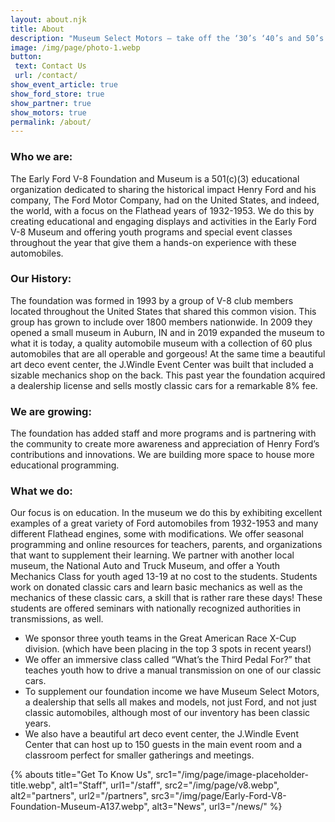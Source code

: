 ```yaml
---
layout: about.njk
title: About
description: "Museum Select Motors – take off the ‘30’s ‘40’s and 50’s stuff"
image: /img/page/photo-1.webp
button: 
 text: Contact Us
 url: /contact/
show_event_article: true
show_ford_store: true
show_partner: true
show_motors: true
permalink: /about/
---
```


### Who we are:
The Early Ford V-8 Foundation and Museum is a 501(c)(3) educational organization dedicated to sharing the historical impact Henry Ford and his company, The Ford Motor Company, had on the United States, and indeed, the world, with a focus on the Flathead years of 1932-1953. We do this by creating educational and engaging displays and activities in the Early Ford V-8 Museum and offering youth programs and special event classes throughout the year that give them a hands-on experience with these automobiles.

### Our History:
The foundation was formed in 1993 by a group of V-8 club members located throughout the United
States that shared this common vision. This group has grown to include over 1800 members nationwide. In 2009 they opened a small museum in Auburn, IN and in 2019 expanded the museum to what it is today, a quality automobile museum with a collection of 60 plus automobiles that are all operable and gorgeous! At the same time a beautiful art deco event center, the J.Windle Event Center was built that included a sizable mechanics shop on the back. This past year the foundation acquired a dealership license and sells mostly classic cars for a remarkable 8% fee.

### We are growing:
The foundation has added staff and more programs and is partnering with the community to create more awareness and appreciation of Henry Ford’s contributions and innovations. We are building more space to house more educational programming.

### What we do:
Our focus is on education. In the museum we do this by exhibiting excellent examples of a great variety of Ford automobiles from 1932-1953 and many different Flathead engines, some with modifications. We offer seasonal programming and online resources for teachers, parents, and organizations that want to supplement their learning. We partner with another local museum, the National Auto and Truck Museum, and offer a Youth Mechanics Class for youth aged 13-19 at no cost to the students. Students work on donated classic cars and learn basic mechanics as well as the mechanics of these classic cars, a skill that is rather rare these days! These students are offered seminars with nationally recognized authorities in transmissions, as well.

- We sponsor three youth teams in the Great American Race X-Cup division. (which have been placing in the top 3 spots in recent years!)
- We offer an immersive class called “What’s the Third Pedal For?” that teaches youth how to drive a manual transmission on one of our classic cars.
- To supplement our foundation income we have Museum Select Motors, a dealership that sells all makes and models, not just Ford, and not just classic automobiles, although most of our inventory has been classic years.
- We also have a beautiful art deco event center, the J.Windle Event Center that can host up to 150 guests in the main event room and a classroom perfect for smaller gatherings and meetings.

{% abouts 
  title="Get To Know Us",
  src1="/img/page/image-placeholder-title.webp",
  alt1="Staff",
  url1="/staff",
  src2="/img/page/v8.webp",
  alt2="partners",
  url2="/partners",
  src3="/img/page/Early-Ford-V8-Foundation-Museum-A137.webp",
  alt3="News",
  url3="/news/"
%}

